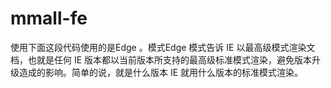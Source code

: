 # mmall-fe

使用下面这段代码使用的是Edge 。模式Edge 模式告诉 IE 以最高级模式渲染文档，也就是任何 IE 版本都以当前版本所支持的最高级标准模式渲染，避免版本升级造成的影响。简单的说，就是什么版本 IE 就用什么版本的标准模式渲染。

<meta http-equiv="X-UA-Compatible" content="IE=edge">
